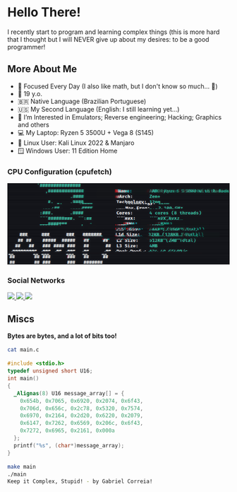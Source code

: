 # Hello There!

I recently start to program and learning complex things (this is more hard that I thought but I will NEVER give up about my desires: to be a good programmer!

## More About Me

- 🧮 Focused Every Day (I also like math, but I don't know so much... 🥲)
- 🥚 19 y.o.
- 🇧🇷 Native Language (Brazilian Portuguese)
- 🇺🇸 My Second Language (English: I still learning yet...)
- 🌱 I’m Interested in Emulators; Reverse engineering; Hacking; Graphics and others
- 💻 My Laptop: Ryzen 5 3500U + Vega 8 (S145)
- 🐧 Linux User: Kali Linux 2022 & Manjaro
- 🪟 Windows User: 11 Edition Home

### CPU Configuration (cpufetch)

<img src="assets/cpuconf_glitch.jpg">

### Social Networks

<a href="https://www.instagram.com/ocorreia18">
  <img src="https://cdn0.iconfinder.com/data/icons/social-media-circle-6/1024/instagram-512.png" height="55px">
</a>
<a href="https://twitter.com/ocorreia18">
  <img src="https://cdn3.iconfinder.com/data/icons/social-networks-34/96/social-09-512.png" height="55px">
</a>
<a href="https://discord.com/invite/MFQC38mDyV">
  <img src="https://cdn0.iconfinder.com/data/icons/social-media-2475/128/discord_message_interaction_logo_communication-512.png" height="55px">
</a>

## Miscs

**Bytes are bytes, and a lot of bits too!**

~~~bash
cat main.c
~~~
~~~c
#include <stdio.h>
typedef unsigned short U16;
int main()
{
  _Alignas(8) U16 message_array[] = {
    0x654b, 0x7065, 0x6920, 0x2074, 0x6f43, 
    0x706d, 0x656c, 0x2c78, 0x5320, 0x7574,
    0x6970, 0x2164, 0x2d20, 0x6220, 0x2079,
    0x6147, 0x7262, 0x6569, 0x206c, 0x6f43,
    0x7272, 0x6965, 0x2161, 0x000a
  };
  printf("%s", (char*)message_array);
}
~~~
~~~bash
make main
./main
Keep it Complex, Stupid! - by Gabriel Correia!

~~~

